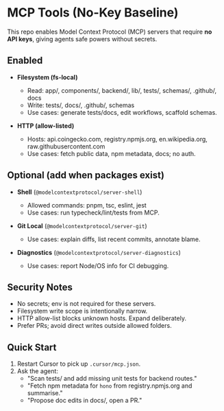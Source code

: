 # MCP Tools (No-Key Baseline)

This repo enables Model Context Protocol (MCP) servers that require **no API keys**, giving agents safe powers without secrets.

## Enabled
- **Filesystem (fs-local)**  
  - Read: app/, components/, backend/, lib/, tests/, schemas/, .github/, docs  
  - Write: tests/, docs/, .github/, schemas  
  - Use cases: generate tests/docs, edit workflows, scaffold schemas.

- **HTTP (allow-listed)**  
  - Hosts: api.coingecko.com, registry.npmjs.org, en.wikipedia.org, raw.githubusercontent.com  
  - Use cases: fetch public data, npm metadata, docs; no auth.

## Optional (add when packages exist)
- **Shell** (`@modelcontextprotocol/server-shell`)  
  - Allowed commands: pnpm, tsc, eslint, jest  
  - Use cases: run typecheck/lint/tests from MCP.

- **Git Local** (`@modelcontextprotocol/server-git`)  
  - Use cases: explain diffs, list recent commits, annotate blame.

- **Diagnostics** (`@modelcontextprotocol/server-diagnostics`)  
  - Use cases: report Node/OS info for CI debugging.

## Security Notes
- No secrets; env is not required for these servers.  
- Filesystem write scope is intentionally narrow.  
- HTTP allow-list blocks unknown hosts. Expand deliberately.  
- Prefer PRs; avoid direct writes outside allowed folders.

## Quick Start
1. Restart Cursor to pick up `.cursor/mcp.json`.
2. Ask the agent:  
   - "Scan tests/ and add missing unit tests for backend routes."  
   - "Fetch npm metadata for `hono` from registry.npmjs.org and summarise."  
   - "Propose doc edits in docs/, open a PR."